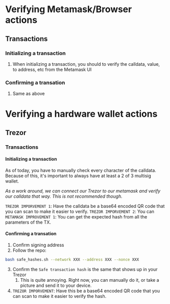# Verifying Metamask/Browser actions

## Transactions

### Initializing a transaction
1. When initializing a transaction, you should to verify the calldata, value, to address, etc from the Metamask UI

### Confirming a transation
1. Same as above

# Verifying a hardware wallet actions

## Trezor

### Transactions

#### Initializing a transaction
As of today, you have to manually check every character of the calldata. Because of this, it's important to always have at least a 2 of 3 multisig wallet.

*As a work around, we can connect our Trezor to our metamask and verify our calldata that way. This is not recommended though.*

`TREZOR IMPORVEMENT 1`: Have the calldata be a base64 encoded QR code that you can scan to make it easier to verify.
`TREZOR IMPORVEMENT 2`: You can 
`METAMASK IMPROVEMENT 1`: You can get the expected hash from all the parameters of the TX.

#### Confirming a transation
1. Confirm signing address
2. Follow the repo:

```bash
bash safe_hashes.sh --network XXX --address XXX --nonce XXX
```

3. Confirm the `Safe transaction hash` is the same that shows up in your Trezor
   1. This is quite annoying. Right now, you can manually do it, or take a picture and send it to your device. 
4. `TREZOR IMPORVEMENT`: Have this be a base64 encoded QR code that you can scan to make it easier to verify the hash.